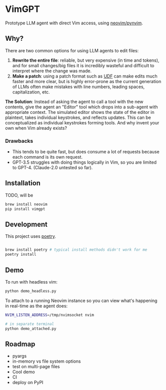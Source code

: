 # VimGPT
Prototype LLM agent with direct Vim access, using [neovim/pynvim](https://github.com/neovim/pynvim).

## Why?
There are two common options for using LLM agents to edit files:
1. **Rewrite the entire file**: reliable, but very expensive (in time and tokens), and for small changes/big files it is incredibly wasteful and difficult to interpret where the change was made.
2. **Make a patch**: using a patch format such as [UDF](https://en.wikipedia.org/wiki/Diff) can make edits much faster and more clear, but is highly error-prone as the current generation of LLMs often make mistakes with line numbers, leading spaces, capitalization, etc.

**The Solution**: Instead of asking the agent to call a tool with the new contents, give the agent an "Editor" tool which drops into a sub-agent with appropriate context. The simulated editor shows the state of the editor in plaintext, takes individual keystrokes, and reflects updates. This can be conceptualized as individual keystrokes forming tools. And why invent your own when Vim already exists?

### Drawbacks
- This tends to be quite fast, but does consume a lot of requests because each command is its own request.
- GPT-3.5 struggles with doing things logically in Vim, so you are limited to GPT-4. (Claude-2.0 untested so far).

## Installation
TODO, will be
```bash
brew install neovim
pip install vimgpt
```

## Development
This project uses [poetry](https://python-poetry.org/).

```bash

brew install poetry # typical install methods didn't work for me
poetry install
```

## Demo
To run with headless vim:
```bash
python demo_headless.py
```

To attach to a running Neovim instance so you can view what's happening in real-time as the agent does:
```bash
NVIM_LISTEN_ADDRESS=/tmp/nvimsocket nvim

# in separate terminal
python demo_attached.py
```

## Roadmap
- pyargs
- in-memory vs file system options
- test on multi-page files
- Cool demo
- CI
- deploy on PyPI